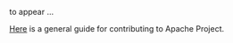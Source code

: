 to appear ...

[Here](http://www.apache.org/foundation/getinvolved.html) is a general guide for contributing to Apache Project.
